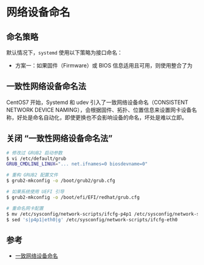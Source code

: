 # 网络设备命名

## 命名策略

默认情况下，`systemd` 使用以下策略为接口命名：

* 方案一：如果固件（Firmware）或 BIOS 信息适用且可用，则使用整合了为

## 一致性网络设备命名法

CentOS7 开始，Systemd 和 udev 引入了一致网络设备命名（CONSISTENT NETWORK DEVICE NAMING），会根据固件、拓扑、位置信息来设置网卡设备名称，好处是命名自动化，即使更换也不会影响设备的命名，坏处是难以立即。

## 关闭 “一致性网络设备命名法”

```sh
# 修改过 GRUB2 启动参数
$ vi /etc/default/grub
GRUB_CMDLINE_LINUX="... net.ifnames=0 biosdevname=0"
```

```sh
# 重构 GRUB2 配置文件
$ grub2-mkconfig -o /boot/grub2/grub.cfg

# 如果系统使用 UEFI 引导
$ grub2-mkconfig -o /boot/efi/EFI/redhat/grub.cfg
```

```sh
# 重命名网卡配置
$ mv /etc/sysconfig/network-scripts/ifcfg-p4p1 /etc/sysconfig/network-scripts/ifcfg-eth0
$ sed 's|p4p1|eth0|g' /etc/sysconfig/network-scripts/ifcfg-eth0
```

## 参考

* [一致网络设备命名](https://access.redhat.com/documentation/zh-cn/red_hat_enterprise_linux/7/html/networking_guide/ch-consistent_network_device_naming)
